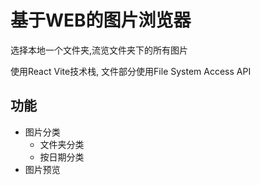 # 基于WEB的图片浏览器


选择本地一个文件夹,流览文件夹下的所有图片

使用React Vite技术栈, 文件部分使用File System Access API

## 功能

- 图片分类
    - 文件夹分类
    - 按日期分类
- 图片预览